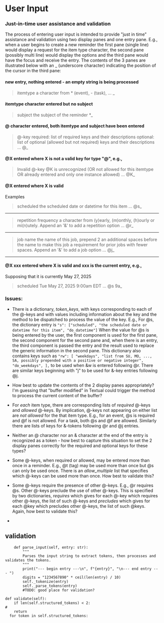 # User Input

### Just-in-time user assistance and validation

The process of entering user input is intended to provide "just in time" assistance and validation using two display panes and one entry pane. E.g., when a user begins to create a new reminder the first pane (single line) would display a request for the item type character, the second pane (possibly multi line) would display the options and the third pane would have the focus and receive the entry. The contents of the 3 panes are illustrated below with an \_ (underscore character) indicating the position of the cursor in the third pane:

#### new entry, nothing entered - an empty string is being processed

> itemtype
> a character from \* (event), - (task), ...
> \_

#### itemtype character entered but no subject

> subject
> the subject of the reminder
> \*\_

#### @ character entered, both itemtype and subject have been entered

> @-key
> required: list of required keys and their descriptions
> optional: list of optional (allowed but not required) keys and their descriptions
> ... @\_

#### @X entered where X is not a valid key for type "@", e.g.,

> Invalid @-key
> @K is unrecognized (OR not allowed for this itemtype OR already entered and only one instance allowed)
> ... @K\_

#### @X entered where X is valid

Examples

> scheduled
> the scheduled date or datetime for this item
> ... @s\_

---

> repetition frequency
> a character from (y)early, (m)onthly, (h)ourly or mi(n)utely. Append an '&' to add a repetition option
> ... @r\_

---

> job name
> the name of this job, prepend 2 an additional spaces before the name to make this job a requirement for prior jobs with fewer spaces. Append an '&' to add a job option
> ... @j\_

---

#### @X xxx entered where X is valid and xxx is the current entry, e.g.,

Supposing that it is currently May 27, 2025

> scheduled
> Tue May 27, 2025 9:00am EDT
> ... @s 9a\_

### Issues:

- There is a dictionary, _token_keys_, with keys corresponding to each of the @-keys and with values including information about the key and the method to be dispatched to process the value of the key. E.g., For @s, the dictionary entry is
  `"s": ["scheduled", "the scheduled date or datetime for this item", "do_datetime"]`
  When the value for @s is being entered by the user, the first component is used for the first pane, the second component for the second pane and, when there is an entry, the third component is passed the entry and the result used to replace the generic information in the second pane. This dictionary also contains keys such as
  `"rw": [ "weekdays", "list from SU, MO, ..., SA, possibly prepended with a positive or negative integer", "do_weekdays", ],`
  to be used when &w is entered following @r. There are similar keys beginning with "j" to be used for &-key entries following @j.

- How best to update the contents of the 2 display panes appropriately? I'm guessing that "buffer modified" in Textual could trigger the method to process the current content of the buffer?

- For _each_ item type, there are corresponding lists of _required_ @-keys and _allowed_ @-keys. By implication, @-keys not appearing on either list are _not allowed_ for the that item type. E.g., for an event, @s is required and @f is not allowed. For a task, both @s and @f are allowed. Similarly there are lists of keys for &-tokens following @r and @j entries.

- Neither an @ character nor an & character at the end of the entry is recognized as a token - how best to capture this situation to set the 2 display panes correctly for the required and optional keys for these types?

- Some @-keys, when required or allowed, may be entered more than once in a reminder. E.g., @t (tag) may be used more than once but @s can only be used once. There is an _allow_multiple_ list that specifies which @-keys can be used more than once. How best to validate this?

- Some @-keys require the presence of other @-keys. E.g., @r requires @s. Other @-keys preclude the use of other @-keys. This is specified by two dictionaries, _requires_ which gives for each @-key which requires other @-keys, the list of such @-keys and _precludes_ which gives for each @key which precludes other @-keys, the list of such @keys. Again, how best to validate this?
-

## validation

```
    def parse_input(self, entry: str):
        """
        Parses the input string to extract tokens, then processes and validates the tokens.
        """
        print("--- begin entry ---\n", f"{entry}", "\n--- end entry --- ")
        digits = "1234567890" * ceil(len(entry) / 10)
        self._tokenize(entry)
        self._parse_tokens(entry)
        #TODO: good place for validation?
```

```
def validate(self):
    if len(self.structured_tokens) < 2:
#
    return
  for token in self.structured_tokens:

```
